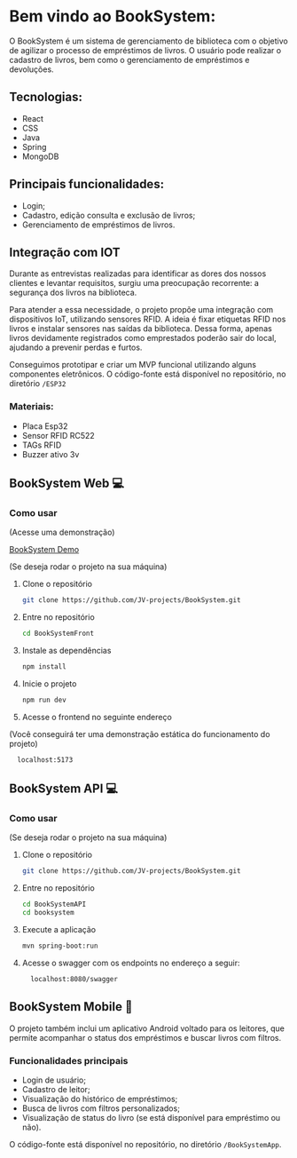# Bem vindo ao BookSystem:

O BookSystem é um sistema de gerenciamento de biblioteca com o objetivo de agilizar o processo de empréstimos de livros. O usuário pode realizar o cadastro de livros, bem como o gerenciamento de empréstimos e devoluções.

## Tecnologias:

- React
- CSS
- Java
- Spring
- MongoDB

## Principais funcionalidades:

- Login;
- Cadastro, edição consulta e exclusão de livros;
- Gerenciamento de empréstimos de livros.

## Integração com IOT
Durante as entrevistas realizadas para identificar as dores dos nossos clientes e levantar requisitos, surgiu uma preocupação recorrente: a segurança dos livros na biblioteca.

Para atender a essa necessidade, o projeto propõe uma integração com dispositivos IoT, utilizando sensores RFID. A ideia é fixar etiquetas RFID nos livros e instalar sensores nas saídas da biblioteca. Dessa forma, apenas livros devidamente registrados como emprestados poderão sair do local, ajudando a prevenir perdas e furtos.

Conseguimos prototipar e criar um MVP funcional utilizando alguns componentes eletrônicos. O código-fonte está disponível no repositório, no diretório `/ESP32`

### Materiais:

- Placa Esp32
- Sensor RFID RC522
- TAGs RFID
- Buzzer ativo 3v

## BookSystem Web 💻

### Como usar

(Acesse uma demonstração)

[BookSystem Demo](https://book-system.vercel.app/)

(Se deseja rodar o projeto na sua máquina)

1. Clone o repositório

   ```bash
   git clone https://github.com/JV-projects/BookSystem.git
   ```

2. Entre no repositório

   ```bash
   cd BookSystemFront
   ```

3. Instale as dependências

   ```bash
   npm install
   ```
4. Inicie o projeto

   ```bash
   npm run dev
   ```
   
5. Acesse o frontend no seguinte endereço
   
(Você conseguirá ter uma demonstração estática do funcionamento do projeto)
   ```bash
     localhost:5173
   ```

## BookSystem API 💻

### Como usar
(Se deseja rodar o projeto na sua máquina)

1. Clone o repositório

   ```bash
   git clone https://github.com/JV-projects/BookSystem.git
   ```

2. Entre no repositório

   ```bash
   cd BookSystemAPI
   cd booksystem
   ```

3. Execute a aplicação

   ```bash
   mvn spring-boot:run
   ```
   
4. Acesse o swagger com os endpoints no endereço a seguir:
   ```bash
     localhost:8080/swagger
   ```


## BookSystem Mobile 📱

O projeto também inclui um aplicativo Android voltado para os leitores, que permite acompanhar o status dos empréstimos e buscar livros com filtros.

### Funcionalidades principais

- Login de usuário;
- Cadastro de leitor;
- Visualização do histórico de empréstimos;
- Busca de livros com filtros personalizados;
- Visualização de status do livro (se está disponível para empréstimo ou não).

O código-fonte está disponível no repositório, no diretório `/BookSystemApp`.

